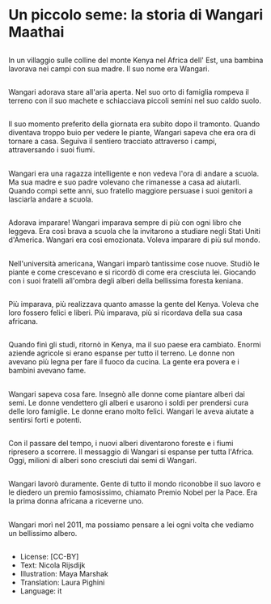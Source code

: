 # Un piccolo seme: la storia di Wangari Maathai

##
In un villaggio sulle colline del monte Kenya nel Africa dell' Est, una bambina lavorava nei campi con sua madre. Il suo nome era Wangari.

##
Wangari adorava stare all'aria aperta. Nel suo orto di famiglia rompeva il terreno con il suo machete e schiacciava piccoli semini nel suo caldo suolo.

##
Il suo momento preferito della giornata era subito dopo il tramonto. Quando diventava troppo buio per vedere le piante, Wangari sapeva che era ora di tornare a casa. Seguiva il sentiero tracciato attraverso i campi, attraversando i suoi fiumi.

##
Wangari era una ragazza intelligente e non vedeva l'ora di andare a scuola. Ma sua madre e suo padre volevano che rimanesse a casa ad aiutarli. Quando compì sette anni, suo fratello maggiore persuase i suoi genitori a lasciarla andare a scuola.

##
Adorava imparare! Wangari imparava sempre di più con ogni libro che leggeva. Era così brava a scuola che la invitarono a studiare negli Stati Uniti d'America. Wangari era così emozionata. Voleva imparare di più sul mondo.

##
Nell'università americana, Wangari imparò tantissime cose nuove. Studiò le piante e come crescevano e si ricordò di come era cresciuta lei. Giocando con i suoi fratelli all'ombra degli alberi della bellissima foresta keniana.

##
Più imparava, più realizzava quanto amasse la gente del Kenya. Voleva che loro fossero felici e liberi. Più imparava, più si ricordava della sua casa africana.

##
Quando finì gli studi, ritornò in Kenya, ma il suo paese era cambiato. Enormi aziende agricole si erano espanse per tutto il terreno. Le donne non avevano più legna per fare il fuoco da cucina. La gente era povera e i bambini avevano fame.

##
Wangari sapeva cosa fare. Insegnò alle donne come piantare alberi dai semi. Le donne vendettero gli alberi e usarono i soldi per prendersi cura delle loro famiglie. Le donne erano molto felici. Wangari le aveva aiutate a sentirsi forti e potenti.

##
Con il passare del tempo, i nuovi alberi diventarono foreste e i fiumi ripresero a scorrere. Il messaggio di Wangari si espanse per tutta l'Africa. Oggi, milioni di alberi sono cresciuti dai semi di Wangari.

##
Wangari lavorò duramente. Gente di tutto il mondo riconobbe il suo lavoro e le diedero un premio famosissimo, chiamato Premio Nobel per la Pace. Era la prima donna africana a riceverne uno.

##
Wangari morì nel 2011, ma possiamo pensare a lei ogni volta che vediamo un bellissimo albero.

##
* License: [CC-BY]
* Text: Nicola Rijsdijk
* Illustration: Maya Marshak
* Translation: Laura Pighini
* Language: it
